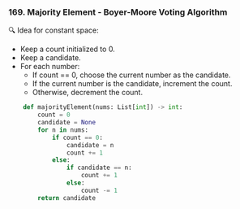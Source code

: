 ### 169. Majority Element - Boyer-Moore Voting Algorithm

🔍 Idea for constant space:
- Keep a count initialized to 0.
- Keep a candidate.
- For each number:
    - If count == 0, choose the current number as the candidate.
    - If the current number is the candidate, increment the count.
    - Otherwise, decrement the count.

```python
    def majorityElement(nums: List[int]) -> int:
        count = 0
        candidate = None
        for n in nums:
            if count == 0:
                candidate = n
                count += 1
            else:
                if candidate == n:
                    count += 1
                else:
                    count -= 1
        return candidate
```

